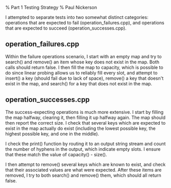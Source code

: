 % Part 1 Testing Strategy
% Paul Nickerson

I attempted to separate tests into two somewhat distinct categories: operations that are expected to fail (operation_failures.cpp), and operations that are expected to succeed (operation_successes.cpp). 


operation_failures.cpp
------------

Within the failure operations scenario, I start with an empty map and try to search() and remove() an item whose key does not exist in the map. Both calls should return false. I then fill the map to capacity, which is possible to do since linear probing allows us to reliably fill every slot, and attempt to insert() a key (should fail due to lack of space), remove() a key that doesn't exist in the map, and search() for a key that does not exist in the map.


operation_successes.cpp
------------

The success-expecting operations is much more extensive. I start by filling the map halfway, clearing it, then filling it up halfway again. The map should then report the correct size. I check that several keys which are expected to exist in the map actually do exist (including the lowest possible key, the highest possible key, and one in the middle). 

I check the print() function by routing it to an output string stream and count the number of hyphens in the output, which indicate empty slots. I ensure that these match the value of capacity() - size().

I then attempt to remove() several keys which are known to exist, and check that their associated values are what were expected. After these items are removed, I try to both search() and remove() them, which should all return false.